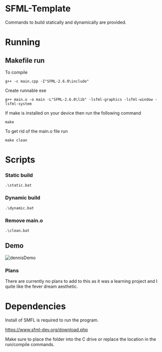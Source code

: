 # SFML-Template
Commands to build statically and dynamically are provided.

# Running

## Makefile run
To compile
```
g++ -c main.cpp -I"SFML-2.6.0\include"
```

Create runnable exe
```
g++ main.o -o main -L"SFML-2.6.0\lib" -lsfml-graphics -lsfml-window -lsfml-system
```

If make is installed on your device then run the following command

```
make
```
To get rid of the main.o file run
```
make clean
```

# Scripts
### Static build
```
.\static.bat
```
### Dynamic build
```
.\dynamic.bat
```
### Remove main.o
```
.\clean.bat
```

## Demo
![dennisDemo](https://github.com/colbySullivan/Dodge-Danny/assets/88957296/e8ec6d19-4ce8-4489-935e-8855c93de4ea)

### Plans
There are currently no plans to add to this as it was a learning project and I quite like the fever dream aesthetic.

# Dependencies
Install of SMFL is required to run the program.

https://www.sfml-dev.org/download.php

Make sure to place the folder into the C drive or replace the location in the run/compile commands.
